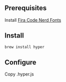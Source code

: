 ## Prerequisites

Install [Fira Code Nerd Fonts](https://www.nerdfonts.com/)

## Install

```bash
brew install hyper
```

## Configure

Copy .hyper.js